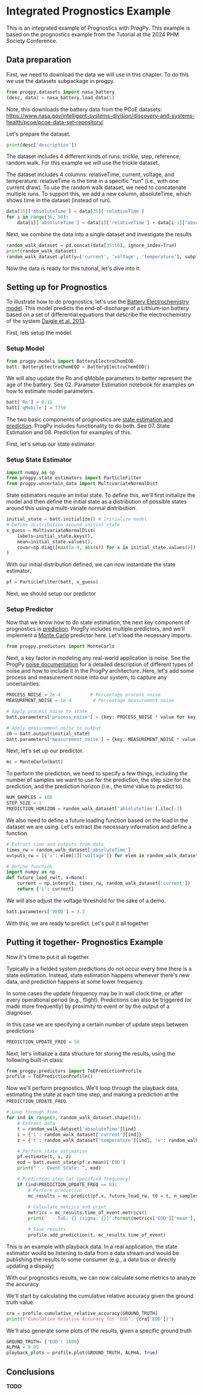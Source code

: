 # Integrated Prognostics Example

This is an integrated example of Prognostics with ProgPy. This example is based on the prognostics example from the Tutorial at the 2024 PHM Society Conference.

## Data preparation
First, we need to download the data we will use in this chapter. To do this we use the datasets subpackage in progpy.


```python
from progpy.datasets import nasa_battery
(desc, data) = nasa_battery.load_data(1)
```

Note, this downloads the battery data from the PCoE datasets:
https://www.nasa.gov/intelligent-systems-division/discovery-and-systems-health/pcoe/pcoe-data-set-repository/ 

Let's prepare the dataset.


```python
print(desc['description'])
```

The dataset includes 4 different kinds of runs: trickle, step, reference, random walk. For this example we will use the trickle dataset. 

The dataset includes 4 columns: relativeTime, current, voltage, and temperature. relativeTime is the time in a specific "run" (i.e., with one current draw). To use the random walk dataset, we need to concatenate multiple runs. To support this, we add a new column, absoluteTime, which shows time in the dataset (instead of run).


```python
data[35]['absoluteTime'] = data[35]['relativeTime']
for i in range(36, 50):
    data[i]['absoluteTime'] = data[i]['relativeTime'] + data[i-1]['absoluteTime'].iloc[-1]
```

Next, we combine the data into a single dataset and investigate the results


```python
random_walk_dataset = pd.concat(data[35:50], ignore_index=True)
print(random_walk_dataset)
random_walk_dataset.plot(y=['current', 'voltage', 'temperature'], subplots=True, xlabel='Time (sec)')
```

Now the data is ready for this tutorial, let's dive into it.

## Setting up for Prognostics

To illustrate how to do prognostics, let's use the [Battery Electrochemistry model](https://nasa.github.io/progpy/api_ref/progpy/IncludedModels.html#:~:text=class%20progpy.models.BatteryElectroChemEOD(**kwargs)). This model predicts the end-of-discharge of a Lithium-ion battery based on a set of differential equations that describe the electrochemistry of the system [Daigle et al. 2013](https://papers.phmsociety.org/index.php/phmconf/article/view/2252).

First, lets setup the model.

### Setup Model


```python
from progpy.models import BatteryElectroChemEOD
batt: BatteryElectroChemEOD = BatteryElectroChemEOD()
```

We will also update the Ro and qMobile parameters to better represent the age of the battery. See 02. Parameter Estimation notebook for examples on how to estimate model parameters. 


```python
batt['Ro'] = 0.15
batt['qMobile'] = 7750
```

The two basic components of prognostics are [state estimation and prediction](https://nasa.github.io/progpy/prog_algs_guide.html#state-estimation-and-prediction-guide). ProgPy includes functionality to do both. See 07. State Estimation and 08. Prediction for examples of this.

First, let's setup our state estimator
### Setup State Estimator


```python
import numpy as np
from progpy.state_estimators import ParticleFilter
from progpy.uncertain_data import MultivariateNormalDist
```

State estimators require an initial state. To define this, we'll first initialize the model and then define the initial state as a distribution of possible states around this using a multi-variate normal distribution. 


```python
initial_state = batt.initialize() # Initialize model
# Define distribution around initial state
x_guess = MultivariateNormalDist(
    labels=initial_state.keys(),
    mean=initial_state.values(),
    covar=np.diag([max(1e-9, abs(x)) for x in initial_state.values()])
)
```

With our initial distribution defined, we can now instantiate the state estimator.


```python
pf = ParticleFilter(batt, x_guess)
```

Next, we should setup our predictor

### Setup Predictor

Now that we know how to do state estimation, the next key component of prognostics is [prediction](https://nasa.github.io/progpy/prog_algs_guide.html#prediction). ProgPy includes multiple predictors, and we'll implement a [Monte Carlo](https://nasa.github.io/progpy/api_ref/progpy/Predictor.html?highlight=monte%20carlo#included-predictors) predictor here. Let's load the necessary imports. 


```python
from progpy.predictors import MonteCarlo
```

Next, a key factor in modeling any real-world application is noise. See the ProgPy [noise documentation](https://nasa.github.io/progpy/prog_models_guide.html#noise) for a detailed description of different types of noise and how to include it in the ProgPy architecture. Here, let's add some process and measurement noise into our system, to capture any uncertainties. 


```python
PROCESS_NOISE = 2e-4           # Percentage process noise
MEASUREMENT_NOISE = 1e-4        # Percentage measurement noise

# Apply process noise to state
batt.parameters['process_noise'] = {key: PROCESS_NOISE * value for key, value in initial_state.items()}

# Apply measurement noise to output
z0 = batt.output(initial_state)
batt.parameters['measurement_noise'] = {key: MEASUREMENT_NOISE * value for key, value in z0.items()}
```

Next, let's set up our predictor. 


```python
mc = MonteCarlo(batt)
```

To perform the prediction, we need to specify a few things, including the number of samples we want to use for the prediction, the step size for the prediction, and the prediction horizon (i.e., the time value to predict to).


```python
NUM_SAMPLES = 100
STEP_SIZE = 1
PREDICTION_HORIZON = random_walk_dataset['absoluteTime'].iloc[-1] 
```

We also need to define a future loading function based on the load in the dataset we are using. Let's extract the necessary information and define a function.


```python
# Extract time and outputs from data
times_rw = random_walk_dataset['absoluteTime']
outputs_rw = [{'v': elem[1]['voltage']} for elem in random_walk_dataset.iterrows()]

# Define function
import numpy as np
def future_load_rw(t, x=None):
    current = np.interp(t, times_rw, random_walk_dataset['current'])
    return {'i': current}
```

We will also adjust the voltage threshold for the sake of a demo.


```python
batt.parameters['VEOD'] = 3.3
```

With this, we are ready to predict. Let's pull it all together

## Putting it together- Prognostics Example

Now it's time to put it all together.

Typically in a fielded system predictions do not occur every time there is a state estimation. Instead, state estimation happens whenever there's new data, and prediction happens at some lower frequency. 

In some cases the update frequency may be in wall clock time, or after every operational period (e.g., flight). Predictions can also be triggered (or made more frequently) by proximity to event or by the output of a diagnoser. 

In this case we are specifying a certain number of update steps between predictions


```python
PREDICTION_UPDATE_FREQ = 50
```

Next, let's initialize a data structure for storing the results, using the following built-in class:


```python
from progpy.predictors import ToEPredictionProfile
profile = ToEPredictionProfile()
```

Now we'll perform prognostics. We'll loop through the playback data, estimating the state at each time step, and making a prediction at the `PREDICTION_UPDATE_FREQ`.


```python
# Loop through time
for ind in range(3, random_walk_dataset.shape[0]):
    # Extract data
    t = random_walk_dataset['absoluteTime'][ind]
    i = {'i': random_walk_dataset['current'][ind]}
    z = {'t': random_walk_dataset['temperature'][ind], 'v': random_walk_dataset['voltage'][ind]}

    # Perform state estimation 
    pf.estimate(t, i, z)
    eod = batt.event_state(pf.x.mean)['EOD']
    print("  - Event State: ", eod)

    # Prediction step (at specified frequency)
    if (ind%PREDICTION_UPDATE_FREQ == 0):
        # Perform prediction
        mc_results = mc.predict(pf.x, future_load_rw, t0 = t, n_samples=NUM_SAMPLES, dt=1, horizon=PREDICTION_HORIZON, const_load=True)
        
        # Calculate metrics and print
        metrics = mc_results.time_of_event.metrics()
        print('  - ToE: {} (sigma: {})'.format(metrics['EOD']['mean'], metrics['EOD']['std']))

        # Save results
        profile.add_prediction(t, mc_results.time_of_event)
```

This is an example with playback data. In a real application, the state estimator would be listening to data from a data stream and would be publishing the results to some consumer (e.g., a data bus or directly updating a dispaly)

With our prognostics results, we can now calculate some metrics to analyze the accuracy.

We'll start by calculating the cumulative relative accuracy given the ground truth value. 


```python
cra = profile.cumulative_relative_accuracy(GROUND_TRUTH)
print(f"Cumulative Relative Accuracy for 'EOD': {cra['EOD']}")
```

We'll also generate some plots of the results, given a specific ground truth


```python
GROUND_TRUTH= {'EOD': 1600} 
ALPHA = 0.05
playback_plots = profile.plot(GROUND_TRUTH, ALPHA, True)
```

## Conclusions

**TODO**
